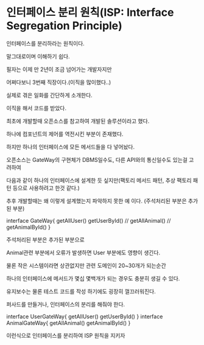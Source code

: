 # 인터페이스 분리 원칙(ISP: Interface Segregation Principle)

인터페이스를 분리하라는 원칙이다.

말그대로이며 이해하기 쉽다.

필자는 이제 만 2년이 조금 넘어가는 개발자지만

어쩌다보니 3번째 직장이다.(이직을 많이했다..)

실제로 겪은 일화를 간단하게 소개한다.

이직을 해서 코드를 받았다.

최초에 개발할때 오픈소스를 참고하여 개발된 솔루션이라고 했다.

하나에 컴포넌트의 제어를 역전시킨 부분이 존재했다.

하지만 하나의 인터페이스에 모든 메서드들을 다 넣어놨다.

오픈소스는 GateWay의 구현체가 DBMS일수도, 다른 API와의 통신일수도 있는걸 고려하여

다음과 같이 하나의 인터페이스에 설계한 듯 싶지만(팩토리 메서드 패턴, 추상 팩토리 패턴 등으로 사용하려고 한것 같다.)

추후 개발할때는 왜 이렇게 설계했는지 파악하지 못한 예 이다.
(주석처리된 부분은 추가된 부분)

interface GateWay{
  getAllUser()
  getUserById()
  // getAllAnimal()
  // getAnimalById()
}

주석처리된 부분은 추가된 부분으로

Animal관련 부분에서 오류가 발생하면 User 부분에도 영향이 생긴다.

물론 작은 시스템이라면 상관없지만 관련 도메인이 20~30개가 되는순간

하나의 인터페이스에 메서드가 몇십 몇백개가 되는 경우도 충분히 생길 수 있다.

유지보수는 물론 테스트 코드를 작성 하기에도 굉장히 껄끄러워진다.

퍼사드를 만들거나, 인터페이스의 분리를 해줘야 한다.

interface UserGateWay{
  getAllUser()
  getUserById()
}
interface AnimalGateWay{
  getAllAnimal()
  getAnimalById()
}

이런식으로 인터페이스를 분리하여 ISP 원칙을 지키자




